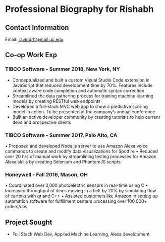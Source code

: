 # Professional Biography for Rishabh 

## Contact Information
Email: ravindrh@mail.uc.edu 

## Co-op Work Exp

### TIBCO Software - Summer 2018, New York, NY
- Conceptualized and built a custom Visual Studio Code extension in
JavaScript that reduced development time by 70%. Features include context
aware code completion and automatic syntax correction
- Streamlined the data gathering process for training machine learning models
by creating RESTful web endpoints
- Developed a full-stack MVC web app to show a predictive scoring model in
action. To be presented at the company’s annual conference
- Built an active developer community by creating tutorials to help current
devs and prospective clients

### TIBCO Software - Summer 2017, Palo Alto, CA
• Proposed and developed Node.js server to use Amazon Alexa voice
commands to create and modify data visualizations for Spotfire
• Reduced over 20 hrs of manual work by streamlining testing processes for
Amazon Alexa skills by creating Selenium and PhantomJS scripts

### Honeywell - Fall 2016, Mason, OH
• Coordinated over 3,000 photoelectric sensors in real-time using C
• Increased throughput of items moving in a belt by 20% by simulating flow of
cartons with qt and C++
• Assisted customers like Amazon in setting up automation software for
fulfillment centers processing over 100,000+ orders/day

## Project Sought
- Full Stack Web Dev, Applied Machine Learning, Alexa development
